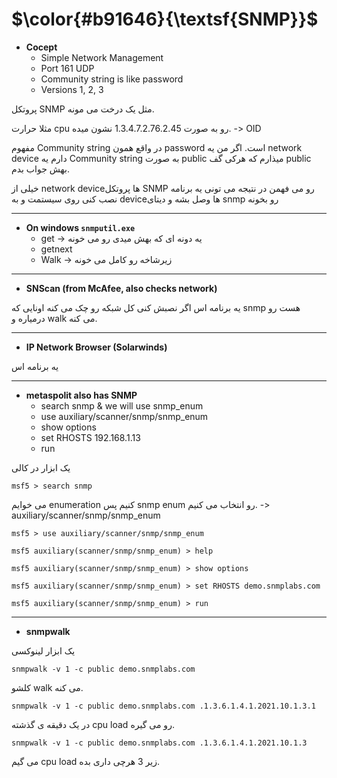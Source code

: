 $\color{#b91646}{\textsf{SNMP}}$
=======================================

- **Cocept**
  - Simple Network Management
  - Port 161 UDP
  - Community string is like password
  - Versions 1, 2, 3

پروتکل SNMP مثل یک درخت می مونه.

مثلا حرارت cpu رو به صورت 1.3.4.7.2.76.2.45 نشون میده. -> OID

مفهوم Community string در واقع همون password است. اگر من یه network device دارم یه Community string به صورت public میذارم که هرکی گف public بهش جواب بدم.

خیلی از network deviceها پروتکل SNMP رو می فهمن در نتیجه می تونی یه برنامه نصب کنی روی سیستمت و به deviceها وصل بشه و دیتای snmp رو بخونه

______________________
- **On windows `snmputil.exe`**
  - get -> یه دونه ای که بهش میدی رو می خونه
  - getnext
  - Walk -> زیرشاخه رو کامل می خونه

_______________
- **SNScan (from McAfee, also checks network)**

یه برنامه اس اگر نصبش کنی کل شبکه رو چک می کنه اونایی که snmp هست رو درمیاره و walk می کنه.

___________________
- **IP Network Browser (Solarwinds)**

یه برنامه اس
______________
- **metaspolit also has SNMP**
  - search snmp & we will use snmp_enum
  - use auxiliary/scanner/snmp/snmp_enum
  - show options
  - set RHOSTS 192.168.1.13
  - run

یک ابزار در کالی

`msf5 > search snmp`

می خوایم enumeration کنیم پس snmp enum رو انتخاب می کنیم. -> auxiliary/scanner/snmp/snmp_enum

`msf5 > use auxiliary/scanner/snmp/snmp_enum`

`msf5 auxiliary(scanner/snmp/snmp_enum) > help`

`msf5 auxiliary(scanner/snmp/snmp_enum) > show options`

`msf5 auxiliary(scanner/snmp/snmp_enum) > set RHOSTS demo.snmplabs.com`

`msf5 auxiliary(scanner/snmp/snmp_enum) > run`
________________
- **snmpwalk**

یک ابزار لینوکسی

`snmpwalk -v 1 -c public demo.snmplabs.com`

کلشو walk می کنه.

`snmpwalk -v 1 -c public demo.snmplabs.com .1.3.6.1.4.1.2021.10.1.3.1`

در یک دقیقه ی گذشته cpu load رو می گیره.

`snmpwalk -v 1 -c public demo.snmplabs.com .1.3.6.1.4.1.2021.10.1.3`

می گیم cpu load زیر 3 هرچی داری بده.


